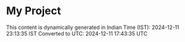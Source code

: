 # My Project

This content is dynamically generated in Indian Time (IST): 2024-12-11 23:13:35 IST
Converted to UTC: 2024-12-11 17:43:35 UTC
